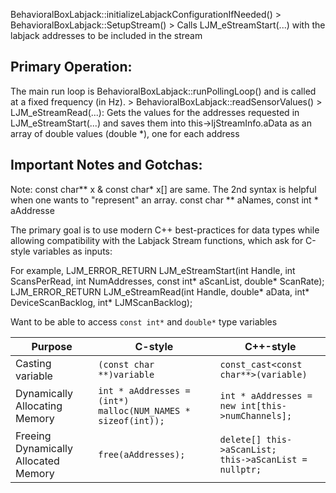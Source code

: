 
 
BehavioralBoxLabjack::initializeLabjackConfigurationIfNeeded()
	> BehavioralBoxLabjack::SetupStream()
		> Calls LJM_eStreamStart(...) with the labjack addresses to be included in the stream


## Primary Operation:
The main run loop is BehavioralBoxLabjack::runPollingLoop() and is called at a fixed frequency (in Hz).
	> BehavioralBoxLabjack::readSensorValues()
		> LJM_eStreamRead(...): Gets the values for the addresses requested in LJM_eStreamStart(...) and saves them into this->ljStreamInfo.aData as an array of double values (double *), one for each address


## Important Notes and Gotchas:

Note: const char** x & const char* x[] are same. The 2nd syntax is helpful when one wants to "represent" an array.
const char ** aNames, const int * aAddresse

The primary goal is to use modern C++ best-practices for data types while allowing compatibility with the Labjack Stream functions, which ask for C-style variables as inputs:

For example, 
	LJM_ERROR_RETURN LJM_eStreamStart(int Handle, int ScansPerRead, int NumAddresses, const int* aScanList, double* ScanRate);
	LJM_ERROR_RETURN LJM_eStreamRead(int Handle, double* aData, int* DeviceScanBacklog, int* LJMScanBacklog);


Want to be able to access `const int*` and `double*` type variables

Purpose | C-style | C++-style |
| --- | --- | --- |
| Casting variable | `(const char **)variable` | `const_cast<const char**>(variable)` |
| Dynamically Allocating Memory | `int * aAddresses = (int*) malloc(NUM_NAMES * sizeof(int));` | `int * aAddresses = new int[this->numChannels];` |
| Freeing Dynamically Allocated Memory | `free(aAddresses);` | <code>delete[] this->aScanList; <br/>this->aScanList = nullptr;</code> |


